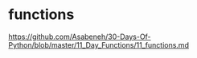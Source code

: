 # functions

https://github.com/Asabeneh/30-Days-Of-Python/blob/master/11_Day_Functions/11_functions.md
